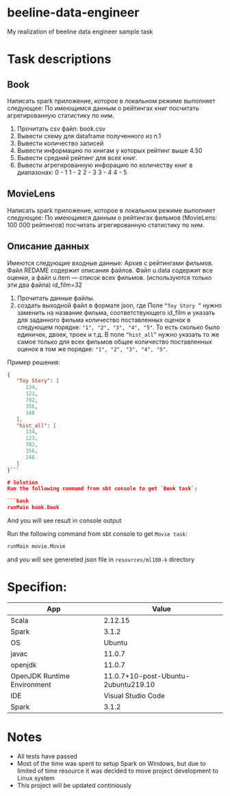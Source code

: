# beeline-data-engineer
My realization of beeline data engineer sample task

# Task descriptions

## Book

Написать spark приложение, которое в локальном режиме выполняет следующее:
По имеющимся данным о рейтингах книг посчитать агрегированную статистику по ним.

1. Прочитать csv файл: book.csv
2. Вывести схему для dataframe полученного из п.1
3. Вывести количество записей
4. Вывести информацию по книгам у которых рейтинг выше 4.50
5. Вывести средний рейтинг для всех книг.
6. Вывести агрегированную инфорацию по количеству книг в диапазонах:
0 - 1
1 - 2
2 - 3
3 - 4
4 - 5

## MovieLens

Написать spark приложение, которое в локальном режиме выполняет следующее:
По имеющимся данным о рейтингах фильмов (MovieLens: 100 000 рейтингов) посчитать агрегированную статистику по ним.

## Описание данных
Имеются следующие входные данные:
Архив с рейтингами фильмов.
Файл REDAME содержит описания файлов.
Файл u.data содержит все оценки, а файл u.item — список всех фильмов. (используются только эти два файла)
id_film=32

1. Прочитать данные файлы.
2. создать выходной файл в формате json, где
Поле `“Toy Story ”` нужно заменить на название фильма, соответствующего id_film и указать для заданного фильма количество поставленных оценок в следующем порядке: `"1", "2", "3", "4", "5"`. То есть сколько было единичек, двоек, троек и т.д.
В поле `“hist_all”` нужно указать то же самое только для всех фильмов общее количество поставленных оценок в том же порядке: `"1", "2", "3", "4", "5"`.

Пример решения:

```json
{
   "Toy Story": [ 
      134,
      123,
      782,
      356,
      148
   ],
   "hist_all": [ 
      134,
      123,
      782,
      356,
      148
   ]
}```

# Solution
Run the following command from sbt console to get `Book task`:

```bash
runMain book.Book
```

And you will see result in console output


Run the following command from sbt console to get `Movie task`:

```bash
runMain movie.Movie
```

and you will see genereted json file in `resources/ml100-k` directory

# Specifion:

| App | Value |
| --- | ----------- |
| Scala | 2.12.15 |
| Spark | 3.1.2 |
| OS | Ubuntu |
| javac | 11.0.7 |
| openjdk | 11.0.7 |
| OpenJDK Runtime Environment | 11.0.7+10-post-Ubuntu-2ubuntu219.10 |
| IDE | Visual Studio Code |
| Spark | 3.1.2 |

# Notes
 - All tests have passed
 - Most of the time was spent to setup Spark on Windows, but due to limited of time resource it was decided to move project development to Linux system
 - This project will be updated continiously